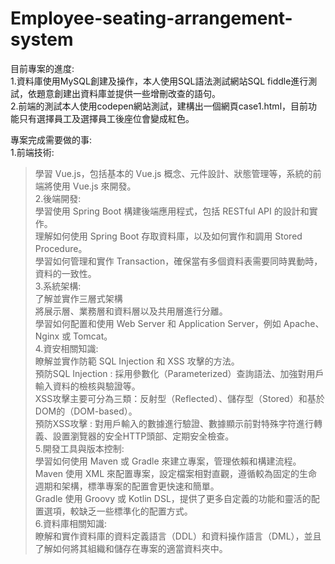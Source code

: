 # Employee-seating-arrangement-system
目前專案的進度:  
1.資料庫使用MySQL創建及操作，本人使用SQL語法測試網站SQL fiddle進行測試，依題意創建出資料庫並提供一些增刪改查的語句。  
2.前端的測試本人使用codepen網站測試，建構出一個網頁case1.html，目前功能只有選擇員工及選擇員工後座位會變成紅色。  

專案完成需要做的事:  
1.前端技術:  
  >學習 Vue.js，包括基本的 Vue.js 概念、元件設計、狀態管理等，系統的前端將使用 Vue.js 來開發。  
2.後端開發:  
  >學習使用 Spring Boot 構建後端應用程式，包括 RESTful API 的設計和實作。  
  >理解如何使用 Spring Boot 存取資料庫，以及如何實作和調用 Stored Procedure。  
  >學習如何管理和實作 Transaction，確保當有多個資料表需要同時異動時，資料的一致性。  
3.系統架構:  
  >了解並實作三層式架構  
  >將展示層、業務層和資料層以及共用層進行分離。  
  >學習如何配置和使用 Web Server 和 Application Server，例如 Apache、Nginx 或 Tomcat。  
4.資安相關知識:  
  >瞭解並實作防範 SQL Injection 和 XSS 攻擊的方法。  
  >預防SQL Injection : 採用參數化（Parameterized）查詢語法、加強對用戶輸入資料的檢核與驗證等。  
  >XSS攻擊主要可分為三類：反射型（Reflected）、儲存型（Stored）和基於DOM的（DOM-based）。  
  >預防XSS攻擊 : 對用戶輸入的數據進行驗證、數據顯示前對特殊字符進行轉義、設置瀏覽器的安全HTTP頭部、定期安全檢查。  
5.開發工具與版本控制:  
  >學習如何使用 Maven 或 Gradle 來建立專案，管理依賴和構建流程。  
  >Maven 使用 XML 來配置專案，設定檔案相對直觀，遵循較為固定的生命週期和架構，標準專案的配置會更快速和簡單。  
  >Gradle 使用 Groovy 或 Kotlin DSL，提供了更多自定義的功能和靈活的配置選項，較缺乏一些標準化的配置方式。  
6.資料庫相關知識:  
  >瞭解和實作資料庫的資料定義語言（DDL）和資料操作語言（DML），並且了解如何將其組織和儲存在專案的適當資料夾中。
